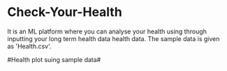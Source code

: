 # Check-Your-Health

It is an ML platform where you can analyse your health using through inputting your long term health data health data. The sample data is given as 'Health.csv'.

#Health plot suing sample data#

